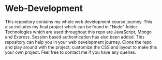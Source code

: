 # Web-Development

  This repository contains my whole web development course journey. This also includes my final project which can be found in "Node" folder. Technologies which are used throughout this repo are JavaScript, Mongo and Express. Session based authentication has also been added. This repository can help you in your web development journey. Clone the repo and play around with the project, customize the CSS and layout to make this your own project. Feel free to contact me if you have any queries.
  
